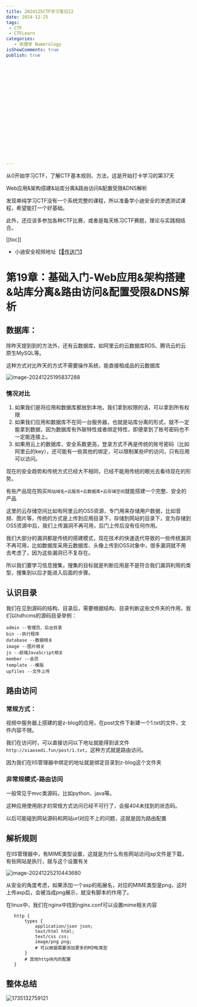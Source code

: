 ```yaml
---
title: 2024125CTF学习笔记22
date: 2024-12-25
tags:
 - CTF
 - CTFLearn
categories:
   - 命理学 Numerology
isShowComments: true
publish: true




















---
```


<Boxx/>

从0开始学习CTF，了解CTF基本规则、方法，这是开始打卡学习的第37天

Web应用&架构搭建&站库分离&路由访问&配置受限&DNS解析

发现单纯学习CTF没有一个系统完整的课程，所以准备学小迪安全的渗透测试课程，希望能打一个好基础。

此外，还应该多参加各种CTF比赛，或者是每天练习CTF赛题，理论与实践相结合。

[[toc]]

- 小迪安全视频地址【[🔗传送门]([https://www.bilibili.com/video/BV123yAYMEwb/)】

<!-- more -->

# 第19章：基础入门-Web应用&架构搭建&站库分离&路由访问&配置受限&DNS解析

## 数据库：

除昨天提到到的方法外，还有云数据库，如阿里云的云数据库RDS、腾讯云的云原生MySQL等。

这种方式对比昨天的方式不需要操作系统，能直接租成品的云数据库

![image-20241225195837288](/img/ctfLearnimage-20241225195837288.png)

### 情况对比

1. 如果我们是将应用和数据库都放到本地，我们拿到权限的话，可以拿到所有权限
2. 如果我们应用和数据库不在同一台服务器，也就是站库分离的形式，就不一定能拿到数据，因为数据库有外联特性或者绑定特性，即便拿到了账号密码也不一定能连接上。
3. 如果用云上的数据库，安全系数更高，登录方式不再是传统的账号密码（比如阿里云的key），还可能有一些其他的绑定，可以限制某些IP的访问，只有应用可以访问。

现在的安全趋势和传统方式已经大不相同，已经不能用传统的眼光去看待现在的形势。

有些产品现在购买`网站域名+云服务+云数据库+云存储空间`就能搭建一个完整、安全的产品

这里的云存储空间比如有阿里云的OSS资源，专门用来存储用户数据，比如音频、图片等，传统的方式是上传到应用目录下，存储到网站的目录下，变为存储到OSS资源中后，我们上传漏洞不再可用，后门上传后没有任何作用。

我们大部分的漏洞都是传统的搭建模式，现在技术的快速迭代导致的一些传统漏洞不再可用，比如数据库采用云数据库、头像上传到OSS对象中，很多漏洞就不用去考虑了，因为这些漏洞已不复存在。

所以我们要学习信息搜集，搜集的目标就是判断应用是不是符合我们漏洞利用的类型，搜集到以后才能进入后面的步骤。



## 认识目录

我们在见到源码的结构、目录后，需要根据结构、目录判断这些文件夹的作用，我们以hdhcms的源码目录举例：

```shell
admin --管理员、后台目录
bin --执行程序
database --数据相关
image --图片相关
js --前端JavaScript相关
member --会员
template --模版
upfiles --文件上传
```



## 路由访问

### 常规方式：

视频中服务器上搭建的是z-blog的应用，在post文件下新建一个1.txt的文件，文件内容不限。

我们在访问时，可以直接访问以下地址就能得到该文件`http://xiaosedi.fun/post/1.txt`，这种方式就是路由访问。

因为我们在IIS管理器中绑定的地址就是绑定目录到z-blog这个文件夹

### 非常规模式-路由访问

一般常见于mvc类源码，比如python、java等。

这种应用使用刚才的常规方式访问已经不可行了，会报404未找到的状态码。

以后可能碰到网站源码和网站url对应不上的问题，这就是因为路由配置



## 解析规则

在IIS管理器中，有MIME类型设置，这就是为什么有些网站访问jsp文件是下载，有些网站是执行，就与这个设置有关

![image-20241225210443680](/img/ctfLearn/image-20241225210443680.png)

从安全的角度考虑，如果添加一个asp的拓展名，对应的MIME类型是png，这时上传asp后，会被当成png展示，就没有脚本的作用了。

在linux中，我们在nginx中找到nginx.conf可以设置mime相关内容

```nginx
   http {
       types {
           application/json json;
           text/html html;
           text/css css;
           image/png png;
           # 可以根据需要添加更多的MIME类型
       }
       # 其他http块内的配置
   }
```



## 整体总结

![1735132759121](/img/ctfLearn/1735132759121.png)